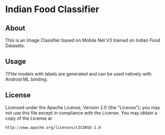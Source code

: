 # Indian Food Classifier

## About
This is an Image Classifier based on Mobile Net V3 trained on Indian Food Datasets.


## Usage
TFlite models with labels are generated and can be used natively with Android ML binding. 

## License

Licensed under the Apache License, Version 2.0 (the "License");
you may not use this file except in compliance with the License.
You may obtain a copy of the License at

    http://www.apache.org/licenses/LICENSE-2.0

